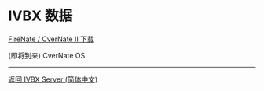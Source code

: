 # IVBX 数据

[ FireNate / CverNate II 下载](https://www.bilibili.com/read/cv18109258)

(即将到来) CverNate OS

***

[返回 IVBX Server (简体中文)](/zh-cn)
